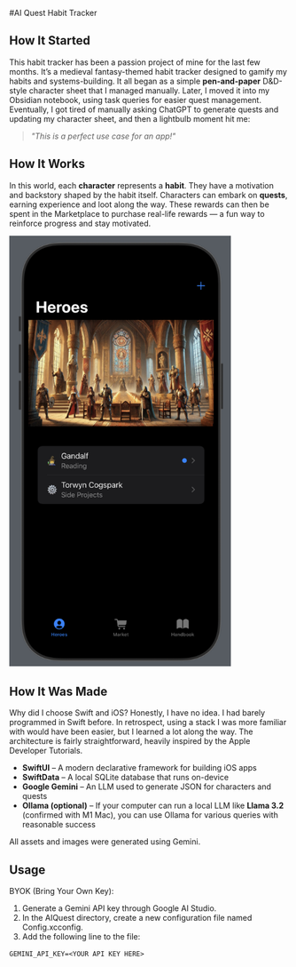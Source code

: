 #AI Quest Habit Tracker
## How It Started
This habit tracker has been a passion project of mine for the last few months. It’s a medieval fantasy-themed habit tracker designed to gamify my habits and systems-building.
It all began as a simple **pen-and-paper** D&D-style character sheet that I managed manually. Later, I moved it into my Obsidian notebook, using task queries for easier quest management. Eventually, I got tired of manually asking ChatGPT to generate quests and updating my character sheet, and then a lightbulb moment hit me:
> *"This is a perfect use case for an app!"*

## How It Works
In this world, each **character** represents a **habit**. They have a motivation and backstory shaped by the habit itself.
Characters can embark on **quests**, earning experience and loot along the way. These rewards can then be spent in the Marketplace to purchase real-life rewards — a fun way to reinforce progress and stay motivated.

<img src="./AIQuest/Resource/ai-quest-homescreen.png" alt="drawing" width="400"/>

## How It Was Made
Why did I choose Swift and iOS? Honestly, I have no idea. I had barely programmed in Swift before. In retrospect, using a stack I was more familiar with would have been easier, but I learned a lot along the way.
The architecture is fairly straightforward, heavily inspired by the Apple Developer Tutorials.

- **SwiftUI** – A modern declarative framework for building iOS apps
- **SwiftData** – A local SQLite database that runs on-device
- **Google Gemini** – An LLM used to generate JSON for characters and quests
- **Ollama (optional)** – If your computer can run a local LLM like **Llama 3.2** (confirmed with M1 Mac), you can use Ollama for various queries with reasonable success

All assets and images were generated using Gemini.

## Usage
BYOK (Bring Your Own Key):
1. Generate a Gemini API key through Google AI Studio.
2. In the AIQuest directory, create a new configuration file named Config.xcconfig.
3. Add the following line to the file:
```xcconfig
GEMINI_API_KEY=<YOUR API KEY HERE>
```
